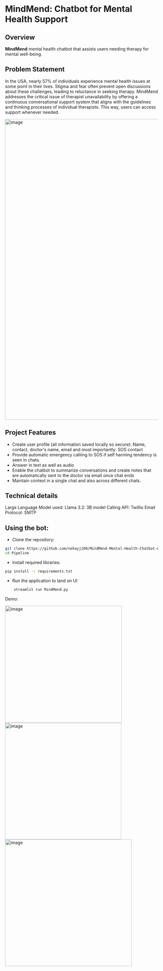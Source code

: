 # MindMend: Chatbot for Mental Health Support

## Overview

**MindMend** 
mental health chatbot that assists users needing therapy for mental well-being.

## Problem Statement

In the USA, nearly 57% of individuals experience mental health issues at some point in their lives. Stigma and fear often prevent open discussions about these challenges, leading to reluctance in seeking therapy. MindMend addresses the critical issue of therapist unavailability by offering a continuous conversational support system that aligns with the guidelines and thinking processes of individual therapists. This way, users can access support whenever needed.

<img width="989" alt="image" src="https://github.com/user-attachments/assets/55076060-5811-4291-9d36-cae517d74e94">


## Project Features

- Create user profile (all information saved locally so secure): Name, contact, doctor's name, email and most importantly: SOS contact
- Provide automatic emergency calliing to SOS if self harming tendency is seen in chats.
- Answer in text as well as audio 
- Enable the chatbot to summarize conversations and create notes that are automatically sent to the doctor via email once chat ends
- Maintain context in a single chat and also across different chats.

## Technical details
Large Language Model used: Llama 3.2: 3B model
Calling API: Twillio
Email Protocol: SMTP

## Using the bot:

- Clone the repository:  
```bash
git clone https://github.com/nehayj100/MindMend-Mental-Health-Chatbot-Assistant
cd Pipeline
```
- Install required libraries:  
```bash
pip install -r requirements.txt
```
- Run the application to land on UI
```bash
    streamlit run MindMend.py
```

Demo:

<img width="385" alt="image" src="https://github.com/user-attachments/assets/8b6dcf88-12dc-46cf-b80b-dc9d8c77086a">

<img width="383" alt="image" src="https://github.com/user-attachments/assets/0cba0870-7c99-45f5-9045-254a63cb3393">

<img width="417" alt="image" src="https://github.com/user-attachments/assets/198ce86a-0472-49f7-870f-d6f3e4062e06">




